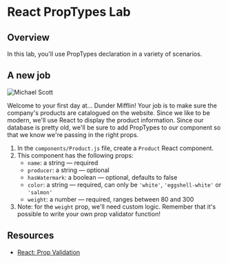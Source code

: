 # React PropTypes Lab

## Overview

In this lab, you'll use PropTypes declaration in a variety of scenarios. 

## A new job
![Michael Scott](https://media.giphy.com/media/jOpLbiGmHR9S0/giphy.gif)

Welcome to your first day at... Dunder Mifflin! Your job is to make sure the company's products are catalogued on the website. Since we like to be modern, we'll use React to display the product information. Since our database is pretty old, we'll be sure to add PropTypes to our component so that we know we're passing in the right props.

1. In the `components/Product.js` file, create a `Product` React component.
2. This component has the following props:
    -  `name`: a string — required
    -  `producer`: a string — optional
    -  `hasWatermark`: a boolean — optional, defaults to false
    -  `color`: a string — required, can only be `'white'`, `'eggshell-white'` or `'salmon'`
    -  `weight`: a number — required, ranges between 80 and 300
3. Note: for the `weight` prop, we'll need custom logic. Remember that it's possible to write your own prop validator
function!

## Resources
- [React: Prop Validation](https://facebook.github.io/react/docs/reusable-components.html#prop-validation)
